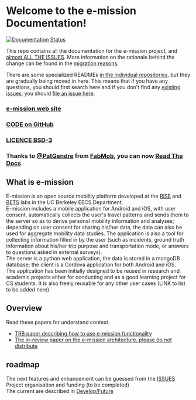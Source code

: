 # Welcome to the e-mission Documentation!

[![Documentation Status](https://readthedocs.org/projects/e-mission/badge/?version=latest)](https://e-mission.readthedocs.io/en/latest/?badge=latest)

This repo contains all the documentation for the e-mission project, and [almost ALL THE ISSUES](https://github.com/e-mission/e-mission-docs/issues/). More information on the rationale behind the change can be found in the [migration reasons](contribute_to_the_doc/migration_reason.md).

There are some specialized READMEs [in the individual repositories](https://github.com/e-mission), but they are gradually being moved in here. This means that if you have any questions, you should first search here and if you don't find any [existing issues](https://github.com/e-mission/e-mission-docs/issues/), you should [file an issue here](https://github.com/e-mission/e-missiond-docs/issue).

### [e-mission web site](https://e-mission.eecs.berkeley.edu/)   
### [CODE on GitHub](https://github.com/e-mission)     
### [LICENCE BSD-3](https://github.com/e-mission/e-mission-docs/blob/master/docs/LICENSE.md)  
### Thanks to [@PatGendre](https://github.com/PatGendre) from [FabMob](https://github.com/fabmob/), you can now [Read The Docs](https://e-mission.readthedocs.io/en/latest/)

## What is e-mission
E-mission is an open source mobility platform developed at the [RISE](http://rise.cs.berkeley.edu/) and [BETS](https://bets.cs.berkeley.edu/) labs in the UC Berkeley EECS Department.  
E-mission includes a mobile application for Android and iOS, with user consent, automatically collects the user's travel patterns and sends them to the server so as to derive personal mobility information and analyses; depending on user consent for sharing his/her data, the data can also be used for aggregate mobility data studies. The application is also a tool for collecting information filled in by the user (such as incidents, ground truth information about his/her trip purpose and transportation mode, or answers to questions asked in external surveys).  
The server is a python web application, the data is stored in a mongoDB database; 
the client is a Cordova application for both Android and iOS.  
The application has been initially designed to be reused in research and academic projects either for conducting and as a good learning project for CS students. It is also freely reusable for any other user cases (LINK to list to be added here). 

## Overview
Read these papers for understand context.

- [TRB paper describing how to use e-mission functionality](https://people.eecs.berkeley.edu/~shankari/emission_trb_2017_paper.pdf)  
- [The in-review paper on the e-mission architecture, please do not distribute](https://people.eecs.berkeley.edu/~shankari/em-arch.pdf)  

## roadmap
The next features and enhancement can be guessed from the [ISSUES](https://github.com/e-mission/e-mission-docs/issues)  
Project organisation and funding (to be completed)  
The current are described in [Develop/Future](dev/future/overview.md)   
